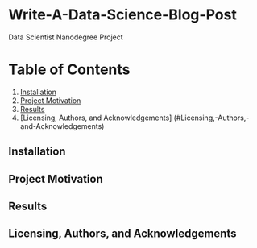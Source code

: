 # Write-A-Data-Science-Blog-Post

Data Scientist Nanodegree Project

# Table of Contents

1. [Installation](#Installation)
2. [Project Motivation](#Project-Motivation)
3. [Results](#Results)
4. [Licensing, Authors, and Acknowledgements] (#Licensing,-Authors,-and-Acknowledgements)



## Installation



## Project Motivation

## Results


## Licensing, Authors, and Acknowledgements
